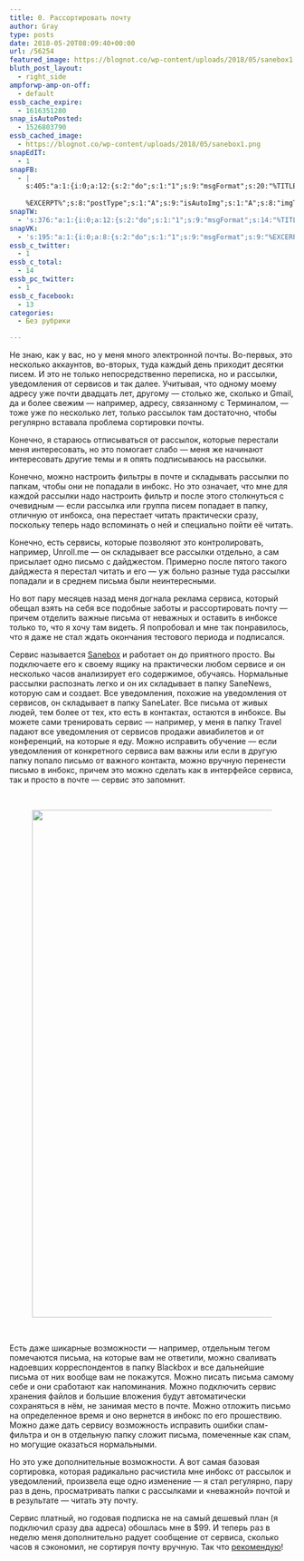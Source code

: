 ```yaml
---
title: 0. Рассортировать почту
author: Gray
type: posts
date: 2018-05-20T08:09:40+00:00
url: /56254
featured_image: https://blognot.co/wp-content/uploads/2018/05/sanebox1.png
bluth_post_layout:
  - right_side
ampforwp-amp-on-off:
  - default
essb_cache_expire:
  - 1616351280
snap_isAutoPosted:
  - 1526803790
essb_cached_image:
  - https://blognot.co/wp-content/uploads/2018/05/sanebox1.png
snapEdIT:
  - 1
snapFB:
  - |
    s:405:"a:1:{i:0;a:12:{s:2:"do";s:1:"1";s:9:"msgFormat";s:20:"%TITLE%
    
    %EXCERPT%";s:8:"postType";s:1:"A";s:9:"isAutoImg";s:1:"A";s:8:"imgToUse";s:0:"";s:9:"isAutoURL";s:1:"A";s:8:"urlToUse";s:0:"";s:4:"doFB";i:0;s:8:"isPosted";s:1:"1";s:4:"pgID";s:32:"133222213376133_1925141127517557";s:7:"postURL";s:62:"http://www.facebook.com/133222213376133/posts/1925141127517557";s:5:"pDate";s:19:"2018-05-20 08:09:47";}}";
snapTW:
  - 's:376:"a:1:{i:0;a:12:{s:2:"do";s:1:"1";s:9:"msgFormat";s:14:"%TITLE%  %URL%";s:8:"attchImg";s:1:"1";s:9:"isAutoImg";s:1:"A";s:8:"imgToUse";s:0:"";s:9:"isAutoURL";s:1:"A";s:8:"urlToUse";s:0:"";s:4:"doTW";i:0;s:8:"isPosted";s:1:"1";s:4:"pgID";s:18:"998113552824193025";s:7:"postURL";s:53:"https://twitter.com/gray_ru/status/998113552824193025";s:5:"pDate";s:19:"2018-05-20 08:09:50";}}";'
snapVK:
  - 's:195:"a:1:{i:0;a:8:{s:2:"do";s:1:"1";s:9:"msgFormat";s:9:"%EXCERPT%";s:8:"postType";s:1:"I";s:9:"isAutoImg";s:1:"A";s:8:"imgToUse";s:0:"";s:9:"isAutoURL";s:1:"A";s:8:"urlToUse";s:0:"";s:4:"doVK";i:0;}}";'
essb_c_twitter:
  - 1
essb_c_total:
  - 14
essb_pc_twitter:
  - 1
essb_c_facebook:
  - 13
categories:
  - Без рубрики

---
```








Не знаю, как у вас, но у меня много электронной почты. Во-первых, это несколько аккаунтов, во-вторых, туда каждый день приходит десятки писем. И это не только непосредственно переписка, но и рассылки, уведомления от сервисов и так далее. Учитывая, что одному моему адресу уже почти двадцать лет, другому — столько же, сколько и Gmail, да и более свежим — например, адресу, связанному с Терминалом, — тоже уже по несколько лет, только рассылок там достаточно, чтобы регулярно вставала проблема сортировки почты. 

Конечно, я стараюсь отписываться от рассылок, которые перестали меня интересовать, но это помогает слабо — меня же начинают интересовать другие темы и я опять подписываюсь на рассылки.

Конечно, можно настроить фильтры в почте и складывать рассылки по папкам, чтобы они не попадали в инбокс. Но это означает, что мне для каждой рассылки надо настроить фильтр и после этого столкнуться с очевидным — если рассылка или группа писем попадает в папку, отличную от инбокса, она перестает читать практически сразу, поскольку теперь надо вспоминать о ней и специально пойти её читать.

Конечно, есть сервисы, которые позволяют это контролировать, например, Unroll.me — он складывает все рассылки отдельно, а сам присылает одно письмо с дайджестом. Примерно после пятого такого дайджеста я перестал читать и его — уж больно разные туда рассылки попадали и в среднем письма были неинтересными.

Но вот пару месяцев назад меня догнала реклама сервиса, который обещал взять на себя все подобные заботы и рассортировать почту — причем отделить важные письма от неважных и оставить в инбоксе только то, что я хочу там видеть. Я попробовал и мне так понравилось, что я даже не стал ждать окончания тестового периода и подписался.

Сервис называется [Sanebox][1] и работает он до приятного просто. Вы подключаете его к своему ящику на практически любом сервисе и он несколько часов анализирует его содержимое, обучаясь. Нормальные рассылки распознать легко и он их складывает в папку SaneNews, которую сам и создает. Все уведомления, похожие на уведомления от сервисов, он складывает в папку SaneLater. Все письма от живых людей, тем более от тех, кто есть в контактах, остаются в инбоксе. Вы можете сами тренировать сервис — например, у меня в папку Travel падают все уведомления от сервисов продажи авиабилетов и от конференций, на которые я еду. Можно исправить обучение — если уведомления от конкретного сервиса вам важны или если в другую папку попало письмо от важного контакта, можно вручную перенести письмо в инбокс, причем это можно сделать как в интерфейсе сервиса, так и просто в почте — сервис это запомнит.

&nbsp;<figure class="wp-block-image aligncenter">

<img data-attachment-id="56258" data-permalink="https://blognot.co/56254/2018-05-20_11-00-08" data-orig-file="https://i1.wp.com/blognot.co/wp-content/uploads/2018/05/2018-05-20_11-00-08.png?fit=988%2C1196&ssl=1" data-orig-size="988,1196" data-comments-opened="1" data-image-meta="{&quot;aperture&quot;:&quot;0&quot;,&quot;credit&quot;:&quot;&quot;,&quot;camera&quot;:&quot;&quot;,&quot;caption&quot;:&quot;&quot;,&quot;created_timestamp&quot;:&quot;0&quot;,&quot;copyright&quot;:&quot;&quot;,&quot;focal_length&quot;:&quot;0&quot;,&quot;iso&quot;:&quot;0&quot;,&quot;shutter_speed&quot;:&quot;0&quot;,&quot;title&quot;:&quot;&quot;,&quot;orientation&quot;:&quot;0&quot;}" data-image-title="2018-05-20_11-00-08" data-image-description="" data-medium-file="https://i1.wp.com/blognot.co/wp-content/uploads/2018/05/2018-05-20_11-00-08.png?fit=248%2C300&ssl=1" data-large-file="https://i1.wp.com/blognot.co/wp-content/uploads/2018/05/2018-05-20_11-00-08.png?fit=740%2C896&ssl=1" width="740" height="896" class="wp-image-56258" src="https://i1.wp.com/blognot.co/wp-content/uploads/2018/05/2018-05-20_11-00-08.png?resize=740%2C896&#038;ssl=1" alt="" srcset="https://i1.wp.com/blognot.co/wp-content/uploads/2018/05/2018-05-20_11-00-08.png?w=988&ssl=1 988w, https://i1.wp.com/blognot.co/wp-content/uploads/2018/05/2018-05-20_11-00-08.png?resize=248%2C300&ssl=1 248w, https://i1.wp.com/blognot.co/wp-content/uploads/2018/05/2018-05-20_11-00-08.png?resize=768%2C930&ssl=1 768w, https://i1.wp.com/blognot.co/wp-content/uploads/2018/05/2018-05-20_11-00-08.png?resize=846%2C1024&ssl=1 846w, https://i1.wp.com/blognot.co/wp-content/uploads/2018/05/2018-05-20_11-00-08.png?resize=413%2C500&ssl=1 413w, https://i1.wp.com/blognot.co/wp-content/uploads/2018/05/2018-05-20_11-00-08.png?resize=661%2C800&ssl=1 661w" sizes="(max-width: 740px) 100vw, 740px" data-recalc-dims="1" /> </figure> 

&nbsp;

Есть даже шикарные возможности — например, отдельным тегом помечаются письма, на которые вам не ответили, можно сваливать надоевших корреспондентов в папку Blackbox и все дальнейшие письма от них вообще вам не покажутся. Можно писать письма самому себе и они сработают как напоминания. Можно подключить сервис хранения файлов и большие вложения будут автоматически сохраняться в нём, не занимая место в почте. Можно отложить письмо на определенное время и оно вернется в инбокс по его прошествию. Можно даже дать сервису возможность исправить ошибки спам-фильтра и он в отдельную папку сложит письма, помеченные как спам, но могущие оказаться нормальными.

Но это уже дополнительные возможности. А вот самая базовая сортировка, которая радикально расчистила мне инбокс от рассылок и уведомлений, произвела еще одно изменение — я стал регулярно, пару раз в день, просматривать папки с рассылками и &#171;неважной&#187; почтой и в результате — читать эту почту.

Сервис платный, но годовая подписка не на самый дешевый план (я подключил сразу два адреса) обошлась мне в $99. И теперь раз в неделю меня дополнительно радует сообщение от сервиса, сколько часов я сэкономил, не сортируя почту вручную. Так что [рекомендую][1]!

 [1]: https://sanebox.com/t/e73ddx2ees